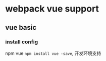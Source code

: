 # webpack vue support

## vue basic

### install config
npm vue ``` npm install vue -save ```, 开发环境支持